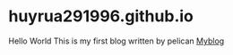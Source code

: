 # huyrua291996.github.io
Hello World
This is my first blog written by pelican
[Myblog](huyrua291996.github.io)
